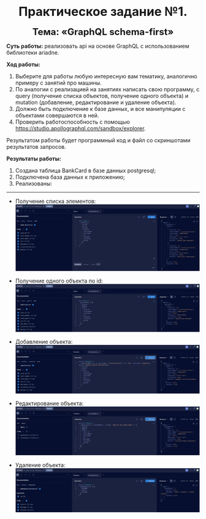 # <div style="text-align:center"><font size=6>Практическое задание №1.</font></div>

**<div style="text-align:center"><font size=5>Тема: «GraphQL schema-first»</font></div>**

**Суть работы:** реализовать api на основе GraphQL с использованием библиотеки ariadne.

**Ход работы:**

1. Выберите для работы любую интересную вам тематику, аналогично примеру с занятий про машины.
2. По аналогии с реализацией на занятиях написать свою программу, с query (получение списка объектов, получение одного объекта) и mutation (добавление, редактирование и удаление объекта).
3. Должно быть подключение к базе данных, и все манипуляции с объектами совершаются в ней.
4. Проверить работоспособность с помощью https://studio.apollographql.com/sandbox/explorer.

Результатом работы будет программный код и файл со скриншотами результатов запросов.

**Результаты работы:**

1. Создана таблица BankCard в базе данных postgresql;
2. Подключена база данных к приложению;
3. Реализованы:
***
- Получение списка элементов:
![Получение списка элементов](./screenshotes/listCards.png)

- Получение одного объекта по id:
![получение одного объекта по id](./screenshotes/getCard.png)

- Добавление объекта:
![Добавление объекта](./screenshotes/createCard.png)

- Редактирование объекта:
![Редактирование объекта](./screenshotes/updateCard.png)

- Удаление объекта:
![Удаление объекта](./screenshotes/deleteCard.png)

